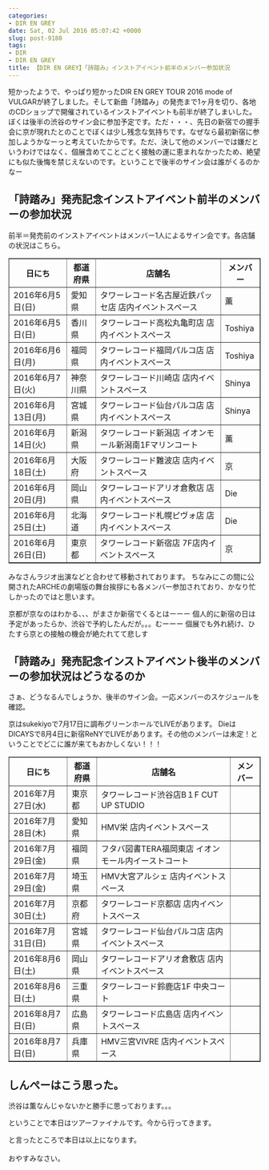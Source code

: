```yaml
---
categories:
- DIR EN GREY
date: Sat, 02 Jul 2016 05:07:42 +0000
slug: post-9180
tags:
- DIR
- DIR EN GREY
title: 【DIR EN GREY】「詩踏み」インストアイベント前半のメンバー参加状況
---
```


短かったようで、やっぱり短かったDIR EN GREY TOUR 2016 mode of VULGARが終了しました。そして新曲「詩踏み」の発売まで1ヶ月を切り、各地のCDショップで開催されているインストアイベントも前半が終了しまいした。ぼくは後半の渋谷のサイン会に参加予定です。ただ・・・、先日の新宿での握手会に京が現れたとのことでぼくは少し残念な気持ちです。なぜなら最初新宿に参加しようかなーっと考えていたからです。ただ、決して他のメンバーでは嫌だというわけではなく、個展含めてことごとく接触の運に恵まれなかったため、絶望にも似た後悔を禁じえないのです。ということで後半のサイン会は誰がくるのかなー<!--more--><h2>「詩踏み」発売記念インストアイベント前半のメンバーの参加状況</h2>

前半＝発売前のインストアイベントはメンバー1人によるサイン会です。各店舗の状況はこちら。

<table border="1" width="100%" cellspacing="0" cellpadding="2">
<tr>
<th>日にち</th>
<th>都道府県</th>
<th>店舗名</th>
<th>メンバー</th>
</tr>

<tr><td>2016年6月5日(日) </td><td>愛知県</td><td>タワーレコード名古屋近鉄パッセ店 店内イベントスペース</td><td>薫</td></tr>
<tr><td>2016年6月5日(日) </td><td>香川県</td><td>タワーレコード高松丸亀町店 店内イベントスペース</td><td>Toshiya</td></tr>
<tr><td>2016年6月6日(月) </td><td>福岡県</td><td>タワーレコード福岡パルコ店 店内イベントスペース</td><td>Toshiya</td></tr>
<tr><td>2016年6月7日(火) </td><td>神奈川県</td><td>タワーレコード川崎店 店内イベントスペース</td><td>Shinya</td></tr>
<tr><td>2016年6月13日(月) </td><td>宮城県</td><td>タワーレコード仙台パルコ店 店内イベントスペース</td><td>Shinya</td></tr>
<tr><td>2016年6月14日(火) </td><td>新潟県</td><td>タワーレコード新潟店 イオンモール新潟南1Fマリンコート</td><td>薫</td></tr>
<tr><td>2016年6月18日(土) </td><td>大阪府</td><td>タワーレコード難波店 店内イベントスペース</td><td>京</td></tr>
<tr><td>2016年6月20日(月) </td><td>岡山県</td><td>タワーレコードアリオ倉敷店 店内イベントスペース</td><td>Die</td></tr>
<tr><td>2016年6月25日(土) </td><td>北海道</td><td>タワーレコード札幌ピヴォ店 店内イベントスペース</td><td>Die</td></tr>
<tr><td>2016年6月26日(日) </td><td>東京都</td><td>タワーレコード新宿店 7F店内イベントスペース</td><td>京</td></tr>

</table>

みなさんラジオ出演などと合わせて移動されております。
ちなみにこの間に公開されたARCHEの劇場版の舞台挨拶にも各メンバー参加されており、かなり忙しかったのではと思います。


京都が京なのはわかる、、、がまさか新宿でくるとはーーー
個人的に新宿の日は予定があったらか、渋谷で予約したんだが。。。むーーー
個展でも外れ続け、ひたすら京との接触の機会が絶たれてて悲しす

<h2>「詩踏み」発売記念インストアイベント後半のメンバーの参加状況はどうなるのか</h2>

さぁ、どうなるんでしょうか、後半のサイン会。一応メンバーのスケジュールを確認。


京はsukekiyoで7月17日に調布グリーンホールでLIVEがあります。
DieはDICAYSで8月4日に新宿ReNYでLIVEがあります。その他のメンバーは未定！ということでどこに誰が来てもおかしくない！！！

<table border="1" width="100%" cellspacing="0" cellpadding="2">
<tr>
<th>日にち</th>
<th>都道府県</th>
<th>店舗名</th>
<th>メンバー</th>
</tr>

<tr><td>2016年7月27日(水) </td><td>東京都</td><td>タワーレコード渋谷店B１F CUT UP STUDIO</td><td></td></tr>
<tr><td>2016年7月28日(木) </td><td>愛知県</td><td>HMV栄 店内イベントスペース</td><td></td></tr>
<tr><td>2016年7月29日(金) </td><td>福岡県</td><td>フタバ図書TERA福岡東店 イオンモール内イーストコート</td><td></td></tr>
<tr><td>2016年7月29日(金) </td><td>埼玉県</td><td>HMV大宮アルシェ 店内イベントスペース</td><td></td></tr>
<tr><td>2016年7月30日(土) </td><td>京都府</td><td>タワーレコード京都店 店内イベントスペース</td><td></td></tr>
<tr><td>2016年7月31日(日) </td><td>宮城県</td><td>タワーレコード仙台パルコ店 店内イベントスペース</td><td></td></tr>
<tr><td>2016年8月6日(土) </td><td>岡山県</td><td>タワーレコードアリオ倉敷店 店内イベントスペース</td><td></td></tr>
<tr><td>2016年8月6日(土) </td><td>三重県</td><td>タワーレコード鈴鹿店1F 中央コート</td><td></td></tr>
<tr><td>2016年8月7日(日) </td><td>広島県</td><td>タワーレコード広島店 店内イベントスペース</td><td></td></tr>
<tr><td>2016年8月7日(日) </td><td>兵庫県</td><td>HMV三宮VIVRE 店内イベントスペース</td><td></td></tr>

</table>



<h2>しんぺーはこう思った。</h2>

渋谷は薫なんじゃないかと勝手に思っております。。。


ということで本日はツアーファイナルです。今から行ってきます。

と言ったところで本日は以上になります。<br><br>おやすみなさい。